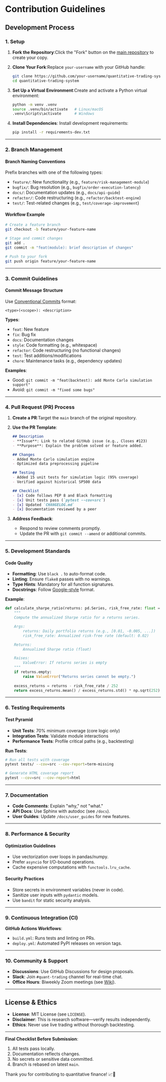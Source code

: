 # Contribution Guidelines

## Development Process

### 1. Setup

1. **Fork the Repository**:Click the "Fork" button on the [main repository](https://github.com/org/quantitative-trading-system) to create your copy.
2. **Clone Your Fork**:Replace `your-username` with your GitHub handle:

   ```bash
   git clone https://github.com/your-username/quantitative-trading-system.git
   cd quantitative-trading-system
   ```
3. **Set Up a Virtual Environment**:Create and activate a Python virtual environment:

   ```bash
   python -m venv .venv
   source .venv/bin/activate   # Linux/macOS
   .venv\Scripts\activate      # Windows
   ```
4. **Install Dependencies**:
   Install development requirements:

   ```bash
   pip install -r requirements-dev.txt
   ```

---

### 2. Branch Management

#### Branch Naming Conventions

Prefix branches with one of the following types:

- `feature/`: New functionality (e.g., `feature/risk-management-module`)
- `bugfix/`: Bug resolution (e.g., `bugfix/order-execution-latency`)
- `docs/`: Documentation updates (e.g., `docs/api-guide`)
- `refactor/`: Code restructuring (e.g., `refactor/backtest-engine`)
- `test/`: Test-related changes (e.g., `test/coverage-improvement`)

#### Workflow Example

```bash
# Create a feature branch
git checkout -b feature/your-feature-name

# Stage and commit changes
git add .
git commit -m "feat(module): brief description of changes"

# Push to your fork
git push origin feature/your-feature-name
```

---

### 3. Commit Guidelines

#### Commit Message Structure

Use [Conventional Commits](https://www.conventionalcommits.org/) format:

```
<type>(<scope>): <description>
```

**Types**:

- `feat`: New feature
- `fix`: Bug fix
- `docs`: Documentation changes
- `style`: Code formatting (e.g., whitespace)
- `refactor`: Code restructuring (no functional changes)
- `test`: Test additions/modifications
- `chore`: Maintenance tasks (e.g., dependency updates)

**Examples**:

- Good: `git commit -m "feat(backtest): add Monte Carlo simulation support"`
- Avoid: `git commit -m "fixed some bugs"`

---

### 4. Pull Request (PR) Process

1. **Create a PR**:Target the `main` branch of the original repository.
2. **Use the PR Template**:

   ```markdown
   ## Description
   - **Issue**: Link to related GitHub issue (e.g., Closes #123)
   - **Purpose**: Explain the problem solved or feature added.

   ## Changes
   - Added Monte Carlo simulation engine
   - Optimized data preprocessing pipeline

   ## Testing
   - Added 15 unit tests for simulation logic (95% coverage)
   - Verified against historical SP500 data

   ## Checklist
   - [x] Code follows PEP 8 and Black formatting
   - [x] Unit tests pass (`pytest --cov=src`)
   - [x] Updated `CHANGELOG.md`
   - [x] Documentation reviewed by a peer
   ```
3. **Address Feedback**:

   - Respond to review comments promptly.
   - Update the PR with `git commit --amend` or additional commits.

---

### 5. Development Standards

#### Code Quality

- **Formatting**: Use `black .` to auto-format code.
- **Linting**: Ensure `flake8` passes with no warnings.
- **Type Hints**: Mandatory for all function signatures.
- **Docstrings**: Follow [Google-style](https://google.github.io/styleguide/pyguide.html#38-comments-and-docstrings) format.

**Example**:

```python
def calculate_sharpe_ratio(returns: pd.Series, risk_free_rate: float = 0.02) -> float:
    """
    Compute the annualized Sharpe ratio for a returns series.

    Args:
        returns: Daily portfolio returns (e.g., [0.01, -0.005, ...])
        risk_free_rate: Annualized risk-free rate (default: 0.02)

    Returns:
        Annualized Sharpe ratio (float)

    Raises:
        ValueError: If returns series is empty
    """
    if returns.empty:
        raise ValueError("Returns series cannot be empty.")
  
    excess_returns = returns - risk_free_rate / 252
    return excess_returns.mean() / excess_returns.std() * np.sqrt(252)
```

---

### 6. Testing Requirements

#### Test Pyramid

- **Unit Tests**: 70% minimum coverage (core logic only)
- **Integration Tests**: Validate module interactions
- **Performance Tests**: Profile critical paths (e.g., backtesting)

**Run Tests**:

```bash
# Run all tests with coverage
pytest tests/ --cov=src --cov-report=term-missing

# Generate HTML coverage report
pytest --cov=src --cov-report=html
```

---

### 7. Documentation

- **Code Comments**: Explain "why," not "what."
- **API Docs**: Use Sphinx with autodoc (see `/docs`).
- **User Guides**: Update `/docs/user_guides` for new features.

---

### 8. Performance & Security

#### Optimization Guidelines

- Use vectorization over loops in pandas/numpy.
- Prefer `asyncio` for I/O-bound operations.
- Cache expensive computations with `functools.lru_cache`.

#### Security Practices

- Store secrets in environment variables (never in code).
- Sanitize user inputs with `pydantic` models.
- Use `bandit` for static security analysis.

---

### 9. Continuous Integration (CI)

**GitHub Actions Workflows**:

- `build.yml`: Runs tests and linting on PRs.
- `deploy.yml`: Automated PyPI releases on version tags.

---

### 10. Community & Support

- **Discussions**: Use GitHub Discussions for design proposals.
- **Slack**: Join `#quant-trading` channel for real-time chat.
- **Office Hours**: Biweekly Zoom meetings (see [Wiki](https://github.com/.../wiki)).

---

## License & Ethics

- **License**: MIT License (see `LICENSE`).
- **Disclaimer**: This is research software—verify results independently.
- **Ethics**: Never use live trading without thorough backtesting.

---

**Final Checklist Before Submission**:

1. All tests pass locally.
2. Documentation reflects changes.
3. No secrets or sensitive data committed.
4. Branch is rebased on latest `main`.

Thank you for contributing to quantitative finance! 📈🚀
